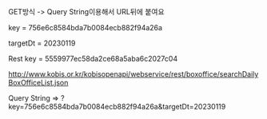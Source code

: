 GET방식 -> Query String이용해서 URL뒤에 붙여요

key = 756e6c8584bda7b0084ecb882f94a26a

targetDt = 20230119

Rest key = 5559977ec58da2ce68a5aba6c2027c04


http://www.kobis.or.kr/kobisopenapi/webservice/rest/boxoffice/searchDailyBoxOfficeList.json



Query String => ?key=756e6c8584bda7b0084ecb882f94a26a&targetDt=20230119
